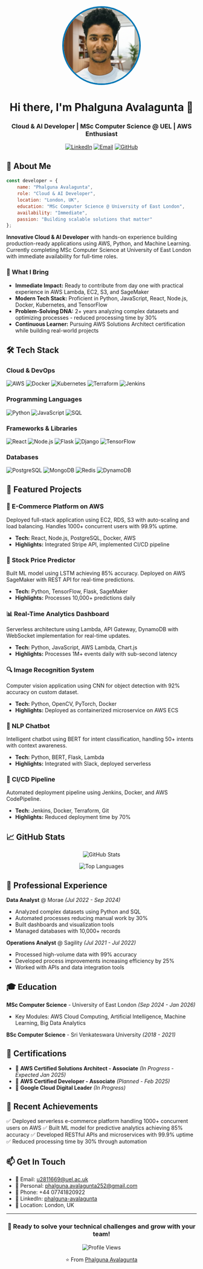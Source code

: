 <div align="center">

<img src="Pha.A.png" alt="Phalguna Avalagunta" width="200" style="border-radius: 50%; border: 4px solid #0077B5;"/>

# Hi there, I'm Phalguna Avalagunta 👋

### Cloud & AI Developer | MSc Computer Science @ UEL | AWS Enthusiast

[![LinkedIn](https://img.shields.io/badge/LinkedIn-0077B5?style=for-the-badge&logo=linkedin&logoColor=white)](https://linkedin.com/in/phalguna-avalagunta)
[![Email](https://img.shields.io/badge/Email-D14836?style=for-the-badge&logo=gmail&logoColor=white)](mailto:u2811669@uel.ac.uk)
[![GitHub](https://img.shields.io/badge/GitHub-100000?style=for-the-badge&logo=github&logoColor=white)](https://github.com/phalguna-avalagunta)

</div>

## 🚀 About Me

```javascript
const developer = {
    name: "Phalguna Avalagunta",
    role: "Cloud & AI Developer",
    location: "London, UK",
    education: "MSc Computer Science @ University of East London",
    availability: "Immediate",
    passion: "Building scalable solutions that matter"
};
```

**Innovative Cloud & AI Developer** with hands-on experience building production-ready applications using AWS, Python, and Machine Learning. Currently completing MSc Computer Science at University of East London with immediate availability for full-time roles.

### 💼 What I Bring

- **Immediate Impact:** Ready to contribute from day one with practical experience in AWS Lambda, EC2, S3, and SageMaker
- **Modern Tech Stack:** Proficient in Python, JavaScript, React, Node.js, Docker, Kubernetes, and TensorFlow
- **Problem-Solving DNA:** 2+ years analyzing complex datasets and optimizing processes - reduced processing time by 30%
- **Continuous Learner:** Pursuing AWS Solutions Architect certification while building real-world projects

## 🛠️ Tech Stack

### Cloud & DevOps
![AWS](https://img.shields.io/badge/AWS-232F3E?style=for-the-badge&logo=amazon-aws&logoColor=white)
![Docker](https://img.shields.io/badge/Docker-2496ED?style=for-the-badge&logo=docker&logoColor=white)
![Kubernetes](https://img.shields.io/badge/Kubernetes-326CE5?style=for-the-badge&logo=kubernetes&logoColor=white)
![Terraform](https://img.shields.io/badge/Terraform-7B42BC?style=for-the-badge&logo=terraform&logoColor=white)
![Jenkins](https://img.shields.io/badge/Jenkins-D24939?style=for-the-badge&logo=jenkins&logoColor=white)

### Programming Languages
![Python](https://img.shields.io/badge/Python-3776AB?style=for-the-badge&logo=python&logoColor=white)
![JavaScript](https://img.shields.io/badge/JavaScript-F7DF1E?style=for-the-badge&logo=javascript&logoColor=black)
![SQL](https://img.shields.io/badge/SQL-4479A1?style=for-the-badge&logo=mysql&logoColor=white)

### Frameworks & Libraries
![React](https://img.shields.io/badge/React-20232A?style=for-the-badge&logo=react&logoColor=61DAFB)
![Node.js](https://img.shields.io/badge/Node.js-339933?style=for-the-badge&logo=nodedotjs&logoColor=white)
![Flask](https://img.shields.io/badge/Flask-000000?style=for-the-badge&logo=flask&logoColor=white)
![Django](https://img.shields.io/badge/Django-092E20?style=for-the-badge&logo=django&logoColor=white)
![TensorFlow](https://img.shields.io/badge/TensorFlow-FF6F00?style=for-the-badge&logo=tensorflow&logoColor=white)

### Databases
![PostgreSQL](https://img.shields.io/badge/PostgreSQL-316192?style=for-the-badge&logo=postgresql&logoColor=white)
![MongoDB](https://img.shields.io/badge/MongoDB-47A248?style=for-the-badge&logo=mongodb&logoColor=white)
![Redis](https://img.shields.io/badge/Redis-DC382D?style=for-the-badge&logo=redis&logoColor=white)
![DynamoDB](https://img.shields.io/badge/DynamoDB-4053D6?style=for-the-badge&logo=amazon-dynamodb&logoColor=white)

## 🎯 Featured Projects

### 🚀 E-Commerce Platform on AWS
Deployed full-stack application using EC2, RDS, S3 with auto-scaling and load balancing. Handles 1000+ concurrent users with 99.9% uptime.
- **Tech:** React, Node.js, PostgreSQL, Docker, AWS
- **Highlights:** Integrated Stripe API, implemented CI/CD pipeline

### 🤖 Stock Price Predictor
Built ML model using LSTM achieving 85% accuracy. Deployed on AWS SageMaker with REST API for real-time predictions.
- **Tech:** Python, TensorFlow, Flask, SageMaker
- **Highlights:** Processes 10,000+ predictions daily

### 📊 Real-Time Analytics Dashboard
Serverless architecture using Lambda, API Gateway, DynamoDB with WebSocket implementation for real-time updates.
- **Tech:** Python, JavaScript, AWS Lambda, Chart.js
- **Highlights:** Processes 1M+ events daily with sub-second latency

### 🔍 Image Recognition System
Computer vision application using CNN for object detection with 92% accuracy on custom dataset.
- **Tech:** Python, OpenCV, PyTorch, Docker
- **Highlights:** Deployed as containerized microservice on AWS ECS

### 💬 NLP Chatbot
Intelligent chatbot using BERT for intent classification, handling 50+ intents with context awareness.
- **Tech:** Python, BERT, Flask, Lambda
- **Highlights:** Integrated with Slack, deployed serverless

### 🔧 CI/CD Pipeline
Automated deployment pipeline using Jenkins, Docker, and AWS CodePipeline.
- **Tech:** Jenkins, Docker, Terraform, Git
- **Highlights:** Reduced deployment time by 70%

## 📈 GitHub Stats

<div align="center">

![GitHub Stats](https://github-readme-stats.vercel.app/api?username=phalguna-avalagunta&show_icons=true&theme=radical)

![Top Languages](https://github-readme-stats.vercel.app/api/top-langs/?username=phalguna-avalagunta&layout=compact&theme=radical)

</div>

## 💼 Professional Experience

**Data Analyst** @ Morae *(Jul 2022 - Sep 2024)*
- Analyzed complex datasets using Python and SQL
- Automated processes reducing manual work by 30%
- Built dashboards and visualization tools
- Managed databases with 10,000+ records

**Operations Analyst** @ Sagility *(Jul 2021 - Jul 2022)*
- Processed high-volume data with 99% accuracy
- Developed process improvements increasing efficiency by 25%
- Worked with APIs and data integration tools

## 🎓 Education

**MSc Computer Science** - University of East London *(Sep 2024 - Jan 2026)*
- Key Modules: AWS Cloud Computing, Artificial Intelligence, Machine Learning, Big Data Analytics

**BSc Computer Science** - Sri Venkateswara University *(2018 - 2021)*

## 📜 Certifications

- 🎯 **AWS Certified Solutions Architect - Associate** *(In Progress - Expected Jan 2025)*
- 🎯 **AWS Certified Developer - Associate** *(Planned - Feb 2025)*
- 🎯 **Google Cloud Digital Leader** *(In Progress)*

## 🌟 Recent Achievements

✅ Deployed serverless e-commerce platform handling 1000+ concurrent users on AWS
✅ Built ML model for predictive analytics achieving 85% accuracy
✅ Developed RESTful APIs and microservices with 99.9% uptime
✅ Reduced processing time by 30% through automation

## 📫 Get In Touch

- 📧 Email: u2811669@uel.ac.uk
- 📧 Personal: phalguna.avalagunta252@gmail.com
- 📱 Phone: +44 07741820922
- 💼 LinkedIn: [phalguna-avalagunta](https://linkedin.com/in/phalguna-avalagunta)
- 📍 Location: London, UK

---

<div align="center">

### 💬 Ready to solve your technical challenges and grow with your team!

![Profile Views](https://komarev.com/ghpvc/?username=phalguna-avalagunta&color=blueviolet)

⭐️ From [Phalguna Avalagunta](https://github.com/phalguna-avalagunta)

</div>
